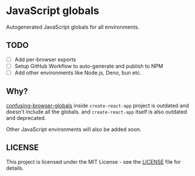 # JavaScript globals

Autogenerated JavaScript globals for all environments.

## TODO

- [ ] Add per-browser exports
- [ ] Setup GitHub Workflow to auto-generate and publish to NPM
- [ ] Add other environments like Node.js, Deno, bun etc.

## Why?

[confusing-browser-globals](https://github.com/facebook/create-react-app/blob/main/packages/confusing-browser-globals/index.js#L10) inside `create-react-app` project is outdated and doesn't include all the globals. and `create-react-app` itself is also outdated and deprecated.

Other JavaScript environments will also be added soon.

## LICENSE

This project is licensed under the MIT License - see the [LICENSE](LICENSE) file for details.
